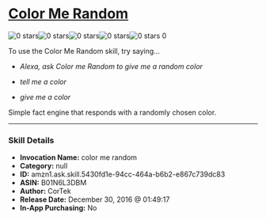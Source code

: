 # [Color Me Random](http://alexa.amazon.com/#skills/amzn1.ask.skill.5430fd1e-94cc-464a-b6b2-e867c739dc83)
![0 stars](../../images/ic_star_border_black_18dp_1x.png)![0 stars](../../images/ic_star_border_black_18dp_1x.png)![0 stars](../../images/ic_star_border_black_18dp_1x.png)![0 stars](../../images/ic_star_border_black_18dp_1x.png)![0 stars](../../images/ic_star_border_black_18dp_1x.png) 0

To use the Color Me Random skill, try saying...

* *Alexa, ask Color me Random to give me a random color*

* *tell me a color*

* *give me a color*

Simple fact engine that responds with a randomly chosen color.

***

### Skill Details

* **Invocation Name:** color me random
* **Category:** null
* **ID:** amzn1.ask.skill.5430fd1e-94cc-464a-b6b2-e867c739dc83
* **ASIN:** B01N6L3DBM
* **Author:** CorTek
* **Release Date:** December 30, 2016 @ 01:49:17
* **In-App Purchasing:** No
